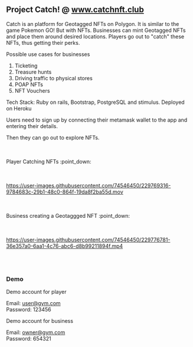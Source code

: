 Project Catch! @ www.catchnft.club
----------------------------------------

Catch is an platform for Geotagged NFTs on Polygon. It is similar to the game Pokemon GO! But with NFTs. Businesses can mint Geotagged NFTs and place them around desired locations. Players go out to "catch" these NFTs, thus getting their perks.

Possible use cases for businesses

1) Ticketing
2) Treasure hunts
3) Driving traffic to physical stores
4) POAP NFTs
5) NFT Vouchers

Tech Stack: Ruby on rails, Bootstrap, PostgreSQL and stimulus. Deployed on Heroku

Users need to sign up by connecting their metamask wallet to the app and entering their details.

Then they can go out to explore NFTs.

<br>
<br>
Player Catching NFTs :point_down:	
<br>
<br>
<br>

https://user-images.githubusercontent.com/74546450/229769316-9784683c-29b1-48c0-864f-19da8f2ba55d.mov

<br>
<br>
Business creating a Geotaggged NFT :point_down:	
<br>
<br>
<br>

https://user-images.githubusercontent.com/74546450/229776781-36e357a0-6aa1-4c76-abc6-d8b99211894f.mp4


<br>
<br>

### Demo


Demo account for player        

Email: user@gym.com <br>
Password: 123456

Demo account for business

Email: owner@gym.com <br>
Password: 654321
